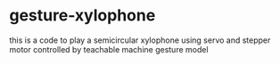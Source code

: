 # gesture-xylophone
this is a code to play a semicircular xylophone using servo and stepper motor controlled by teachable machine gesture model
